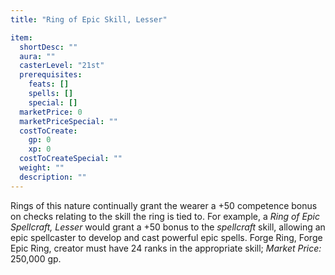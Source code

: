 ```yaml
---
title: "Ring of Epic Skill, Lesser"

item:
  shortDesc: ""
  aura: ""
  casterLevel: "21st"
  prerequisites:
    feats: []
    spells: []
    special: []
  marketPrice: 0
  marketPriceSpecial: ""
  costToCreate:
    gp: 0
    xp: 0
  costToCreateSpecial: ""
  weight: ""
  description: ""
---
```

Rings of this nature continually grant the wearer a +50 competence bonus on checks relating to the skill the ring is tied to. For example, a _Ring of Epic Spellcraft, Lesser_ would grant a +50 bonus to the _spellcraft_ skill, allowing an epic spellcaster to develop and cast powerful epic spells.
Forge Ring, Forge Epic Ring, creator must have 24 ranks in the appropriate skill; _Market Price:_ 250,000 gp.

